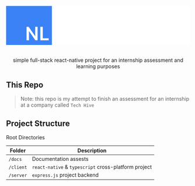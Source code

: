 <div style="text-align: center; margin-bottom: 30px; margin-top: 40px;">
    <p align="center">
        <picture>
            <source media="(prefers-color-scheme: dark)" srcset="./docs/assets/black-logo.svg">
            <source media="(prefers-color-scheme: light)" srcset="./docs/assets/white-logo.svg">
            <img alt="fallback_img" src="./docs/assets/black-logo.svg">
        </picture>
    </p>
</div>

<p align="center">simple full-stack react-native project for an internship assessment and learning purposes</p>

## This Repo

> Note: this repo is my attempt to finish an assessment for an internship at a company called `Tech Hive`

## Project Structure

Root Directories

| Folder    | Description                                          |
| --------- | ---------------------------------------------------- |
| `/docs`   | Documentation assests                                |
| `/client` | `react-native` & `typescript` cross-platform project |
| `/server` | `express.js` project backend                         |
